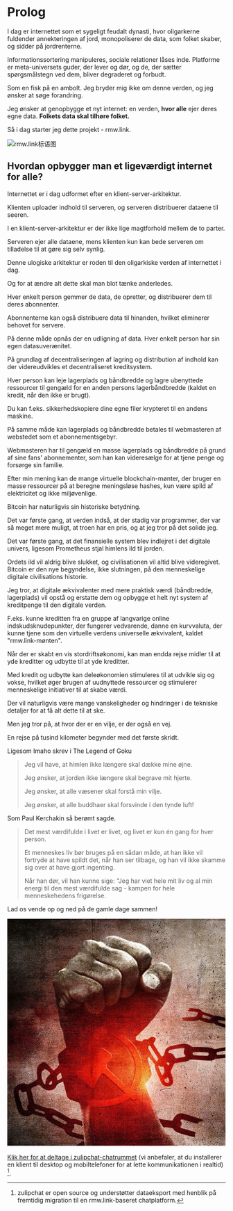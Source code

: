 # Prolog

I dag er internettet som et sygeligt feudalt dynasti, hvor oligarkerne fuldender annekteringen af jord, monopoliserer de data, som folket skaber, og sidder på jordrenterne.

Informationssortering manipuleres, sociale relationer låses inde. Platforme er meta-universets guder, der lever og dør, og de, der sætter spørgsmålstegn ved dem, bliver degraderet og forbudt.

Som en fisk på en ambolt. Jeg bryder mig ikke om denne verden, og jeg ønsker at søge forandring.

Jeg ønsker at genopbygge et nyt internet: en verden, **hvor alle** ejer deres egne data. **Folkets data skal tilhøre folket.**

Så i dag starter jeg dette projekt - rmw.link.

![rmw.link标语图](/slogan.svg)

## Hvordan opbygger man et ligeværdigt internet for alle?

Internettet er i dag udformet efter en klient-server-arkitektur.

Klienten uploader indhold til serveren, og serveren distribuerer dataene til seeren.

I en klient-server-arkitektur er der ikke lige magtforhold mellem de to parter.

Serveren ejer alle dataene, mens klienten kun kan bede serveren om tilladelse til at gøre sig selv synlig.

Denne ulogiske arkitektur er roden til den oligarkiske verden af internettet i dag.

Og for at ændre alt dette skal man blot tænke anderledes.

Hver enkelt person gemmer de data, de opretter, og distribuerer dem til deres abonnenter.

Abonnenterne kan også distribuere data til hinanden, hvilket eliminerer behovet for servere.

På denne måde opnås der en udligning af data. Hver enkelt person har sin egen datasuverænitet.

På grundlag af decentraliseringen af lagring og distribution af indhold kan der videreudvikles et decentraliseret kreditsystem.

Hver person kan leje lagerplads og båndbredde og lagre ubenyttede ressourcer til gengæld for en anden persons lagerbåndbredde (kaldet en kredit, når den ikke er brugt).

Du kan f.eks. sikkerhedskopiere dine egne filer krypteret til en andens maskine.

På samme måde kan lagerplads og båndbredde betales til webmasteren af webstedet som et abonnementsgebyr.

Webmasteren har til gengæld en masse lagerplads og båndbredde på grund af sine fans' abonnementer, som han kan videresælge for at tjene penge og forsørge sin familie.

Efter min mening kan de mange virtuelle blockchain-mønter, der bruger en masse ressourcer på at beregne meningsløse hashes, kun være spild af elektricitet og ikke miljøvenlige.

Bitcoin har naturligvis sin historiske betydning.

Det var første gang, at verden indså, at der stadig var programmer, der var så meget mere muligt, at troen har en pris, og at jeg tror på det solide jeg.

Det var første gang, at det finansielle system blev indlejret i det digitale univers, ligesom Prometheus stjal himlens ild til jorden.

Ordets ild vil aldrig blive slukket, og civilisationen vil altid blive videregivet. Bitcoin er den nye begyndelse, ikke slutningen, på den menneskelige digitale civilisations historie.

Jeg tror, at digitale ækvivalenter med mere praktisk værdi (båndbredde, lagerplads) vil opstå og erstatte dem og opbygge et helt nyt system af kreditpenge til den digitale verden.

F.eks. kunne kreditten fra en gruppe af langvarige online indskudsknudepunkter, der fungerer vedvarende, danne en kurvvaluta, der kunne tjene som den virtuelle verdens universelle ækvivalent, kaldet "rmw.link-mønten".

Når der er skabt en vis stordriftsøkonomi, kan man endda rejse midler til at yde kreditter og udbytte til at yde kreditter.

Med kredit og udbytte kan deleøkonomien stimuleres til at udvikle sig og vokse, hvilket øger brugen af uudnyttede ressourcer og stimulerer menneskelige initiativer til at skabe værdi.

Der vil naturligvis være mange vanskeligheder og hindringer i de tekniske detaljer for at få alt dette til at ske.

Men jeg tror på, at hvor der er en vilje, er der også en vej.

En rejse på tusind kilometer begynder med det første skridt.

Ligesom Imaho skrev i The Legend of Goku

> Jeg vil have, at himlen ikke længere skal dække mine øjne.
> 
> Jeg ønsker, at jorden ikke længere skal begrave mit hjerte.
> 
> Jeg ønsker, at alle væsener skal forstå min vilje.
> 
> Jeg ønsker, at alle buddhaer skal forsvinde i den tynde luft!

Som Paul Kerchakin så berømt sagde.

> Det mest værdifulde i livet er livet, og livet er kun én gang for hver person.
> 
> Et menneskes liv bør bruges på en sådan måde, at han ikke vil fortryde at have spildt det, når han ser tilbage, og han vil ikke skamme sig over at have gjort ingenting.
> 
> Når han dør, vil han kunne sige: "Jeg har viet hele mit liv og al min energi til den mest værdifulde sag - kampen for hele menneskehedens frigørelse.

Lad os vende op og ned på de gamle dage sammen!

![](https://raw.githubusercontent.com/gcxfd/img/gh-pages/1.jpg)

[Klik her for at deltage i zulipchat-chatrummet](https://rmw.zulipchat.com) (vi anbefaler, at du installerer en klient til desktop og mobiltelefoner for at lette kommunikationen i realtid) [^1].

[^1]: zulipchat er open source og understøtter dataeksport med henblik på fremtidig migration til en rmw.link-baseret chatplatform.